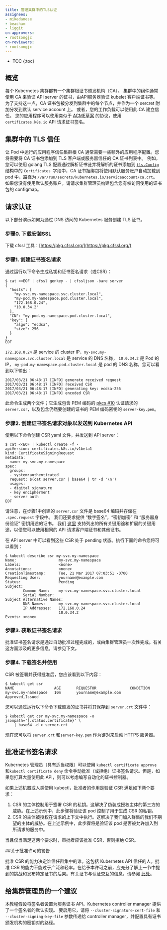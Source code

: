 ```yaml
---
title: 管理集群中的TLS认证
assignees:
- mikedanese
- beacham
- liggit
cn-approvers:
- rootsongjc
cn-reviewers:
- rootsongjc
---
```


* TOC
{:toc}

<!--
## Overview

Every Kubernetes cluster has a cluster root Certificate Authority (CA). The CA
is generally used by cluster components to validate the API server's
certificate, by the API server to validate kubelet client certificates, etc. To
support this, the CA certificate bundle is distributed to every node in the
cluster and is distributed as a secret attached to default service accounts.
Optionally, your workloads can use this CA to establish trust. Your application
can request a certificate signing using the `certificates.k8s.io` API using a
protocol that is similar to the
[ACME draft](https://github.com/ietf-wg-acme/acme/).
-->

## 概览

每个 Kubernetes 集群都有一个集群根证书颁发机构（CA）。 集群中的组件通常使用 CA 来验证 API server 的证书，由API服务器验证 kubelet 客户端证书等。为了支持这一点，CA 证书包被分发到集群中的每个节点，并作为一个 sercret 附加分发到默认 service account 上。 或者，您的工作负载可以使用此 CA 建立信任。 您的应用程序可以使用类似于 [ACME草案](https://github.com/ietf-wg-acme/acme/) 的协议，使用 `certificates.k8s.io` API 请求证书签名。

<!--
## Trusting TLS in a Cluster

Trusting the cluster root CA from an application running as a pod usually
requires some extra application configuration. You will need to add the CA
certificate bundle to the list of CA certificates that the TLS client or server
trusts. For example, you would do this with a golang TLS config by parsing the
certificate chain and adding the parsed certificates to the `Certificates` field
in the [`tls.Config`](https://godoc.org/crypto/tls#Config) struct.

The CA certificate bundle is automatically mounted into pods using the default
service account at the path `/var/run/secrets/kubernetes.io/serviceaccount/ca.crt`.
If you are not using the default service account, ask a cluster administrator to
build a configmap containing the certificate bundle that you have access to use.
-->

## 集群中的 TLS 信任

让 Pod 中运行的应用程序信任集群根 CA 通常需要一些额外的应用程序配置。您将需要将 CA 证书包添加到 TLS 客户端或服务器信任的 CA 证书列表中。 例如，您可以使用 golang TLS 配置通过解析证书链并将解析的证书添加到 [`tls.Config`](https://godoc.org/crypto/tls#Config) 结构中的 `Certificates `字段中，CA 证书捆绑包将使用默认服务账户自动加载到 pod 中，路径为 `/var/run/secrets/kubernetes.io/serviceaccount/ca.crt`。 如果您没有使用默认服务账户，请请求集群管理员构建包含您有权访问使用的证书包的 configmap。

<!--
## Requesting a Certificate

The following section demonstrates how to create a TLS certificate for a
Kubernetes service accessed through DNS.

### Step 0. Download and install CFSSL

The cfssl tools used in this example can be downloaded at
[https://pkg.cfssl.org/](https://pkg.cfssl.org/).
-->

## 请求认证

以下部分演示如何为通过 DNS 访问的 Kubernetes 服务创建 TLS 证书。

### 步骤0. 下载安装SSL

下载 cfssl 工具：[https://pkg.cfssl.org/](https://pkg.cfssl.org/)

<!--
### Step 1. Create a Certificate Signing Request

Generate a private key and certificate signing request (or CSR) by running
the following command:
-->

### 步骤1. 创建证书签名请求

通过运行以下命令生成私钥和证书签名请求（或CSR）：


```console
$ cat <<EOF | cfssl genkey - | cfssljson -bare server
{
  "hosts": [
    "my-svc.my-namespace.svc.cluster.local",
    "my-pod.my-namespace.pod.cluster.local",
    "172.168.0.24",
    "10.0.34.2"
  ],
  "CN": "my-pod.my-namespace.pod.cluster.local",
  "key": {
    "algo": "ecdsa",
    "size": 256
  }
}
EOF
```

<!--

Where `172.168.0.24` is the service's cluster IP,
`my-svc.my-namespace.svc.cluster.local` is the service's DNS name,
`10.0.34.2` is the pod's IP and `my-pod.my-namespace.pod.cluster.local`
is the pod's DNS name. you should see the following output:
-->

 `172.168.0.24`  是 service 的 cluster IP，`my-svc.my-namespace.svc.cluster.local`  是 service 的 DNS 名称， `10.0.34.2` 是 Pod 的 IP， `my-pod.my-namespace.pod.cluster.local` 是 pod 的 DNS 名称，您可以看到以下输出：

```
2017/03/21 06:48:17 [INFO] generate received request
2017/03/21 06:48:17 [INFO] received CSR
2017/03/21 06:48:17 [INFO] generating key: ecdsa-256
2017/03/21 06:48:17 [INFO] encoded CSR
```
<!--
This command generates two files; it generates `server.csr` containing the PEM
encoded [pkcs#10](https://tools.ietf.org/html/rfc2986) certification request,
and `server-key.pem` containing the PEM encoded key to the certificate that
is still to be created.
-->

此命令生成两个文件；它生成包含 PEM 编码的 [pkcs #10](https://tools.ietf.org/html/rfc2986) 认证请求的 `server.csr`，以及包含仍然要创建的证书的 PEM 编码密钥的 `server-key.pem`。


<!--
### Step 2. Create a Certificate Signing Request object to send to the Kubernetes API

Generate a CSR yaml blob and send it to the apiserver by running the following
command:
-->

### 步骤2. 创建证书签名请求对象以发送到 Kubernetes API

使用以下命令创建 CSR yaml 文件，并发送到 API server：

```console
$ cat <<EOF | kubectl create -f -
apiVersion: certificates.k8s.io/v1beta1
kind: CertificateSigningRequest
metadata:
  name: my-svc.my-namespace
spec:
  groups:
  - system:authenticated
  request: $(cat server.csr | base64 | tr -d '\n')
  usages:
  - digital signature
  - key encipherment
  - server auth
EOF
```
<!--
Notice that the `server.csr` file created in step 1 is base64 encoded
and stashed in the `.spec.request` field. We are also requesting a
certificate with the "digital signature", "key encipherment", and "server
auth" key usages. We support all key usages and extended key usages listed
[here](https://godoc.org/k8s.io/client-go/pkg/apis/certificates/v1beta1#KeyUsage)
so you can request client certificates and other certificates using this
same API.

The CSR should now be visible from the API in a Pending state. You can see
it by running:
-->

请注意，在步骤1中创建的 `server.csr` 文件是 base64 编码并存储在 `.spec.request` 字段中。 我们还要求提供 “数字签名”，“密钥加密” 和 “服务器身份验证” 密钥用途的证书。 我们 [这里](https://godoc.org/k8s.io/client-go/pkg/apis/certificates/v1beta1#KeyUsage) 支持列出的所有关键用途和扩展的关键用途，以便您可以使用相同的 API 请求客户端证书和其他证书。

在 API server 中可以看到这些 CSR 处于 pending 状态。执行下面的命令您将可以看到：

```console
$ kubectl describe csr my-svc.my-namespace
Name:                   my-svc.my-namespace
Labels:                 <none>
Annotations:            <none>
CreationTimestamp:      Tue, 21 Mar 2017 07:03:51 -0700
Requesting User:        yourname@example.com
Status:                 Pending
Subject:
        Common Name:    my-svc.my-namespace.svc.cluster.local
        Serial Number:
Subject Alternative Names:
        DNS Names:      my-svc.my-namespace.svc.cluster.local
        IP Addresses:   172.168.0.24
                        10.0.34.2
Events: <none>
```

<!--

### Step 3. Get the Certificate Signing Request Approved

Approving the certificate signing request is either done by an automated
approval process or on a one off basis by a cluster administrator. More
information on what this involves is covered below.

### Step 4. Download the Certificate and Use It

Once the CSR is signed and approved you should see the following:
-->

### 步骤3. 获取证书签名请求

批准证书签名请求是通过自动批准过程完成的，或由集群管理员一次性完成。有关这方面涉及的更多信息，请参见下文。

### 步骤4. 下载签名并使用

CSR 被签署并获得批准后，您应该看到以下内容：


```console
$ kubectl get csr
NAME                  AGE       REQUESTOR               CONDITION
my-svc.my-namespace   10m       yourname@example.com    Approved,Issued
```

<!--
You can download the issued certificate and save it to a `server.crt` file
by running the following:
-->

您可以通过运行以下命令下载颁发的证书并将其保存到 `server.crt` 文件中：


```console
$ kubectl get csr my-svc.my-namespace -o jsonpath='{.status.certificate}' \
    | base64 -d > server.crt
```


<!--
Now you can use `server.crt` and `server-key.pem` as the keypair to start
your HTTPS server.
-->

现在您可以将 `server.crt` 和`server-key.pem` 作为键对来启动 HTTPS 服务器。

<!--
## Approving Certificate Signing Requests

A Kubernetes administrator (with appropriate permissions) can manually approve
(or deny) Certificate Signing Requests by using the `kubectl certificate
approve` and `kubectl certificate deny` commands. However if you intend
to make heavy usage of this API, you might consider writing an automated
certificates controller.

Whether a machine or a human using kubectl as above, the role of the approver is
to verify that the CSR satisfies two requirements:

1. The subject of the CSR controls the private key used to sign the CSR. This
   addresses the threat of a third party masquerading as an authorized subject.
   In the above example, this step would be to verify that the pod controls the
   private key used to generate the CSR.
2. The subject of the CSR is authorized to act in the requested context. This
   addresses the threat of an undesired subject joining the cluster. In the
   above example, this step would be to verify that the pod is allowed to
   participate in the requested service.

If and only if these two requirements are met, the approver should approve
the CSR and otherwise should deny the CSR.
-->

## 批准证书签名请求

Kubernetes 管理员（具有适当权限）可以使用 `kubectl certificate approve` 和`kubectl certificate deny` 命令手动批准（或拒绝）证书签名请求。但是，如果您打算大量使用此 API，则可以考虑编写自动化的证书控制器。

如果上述机器或人类使用 kubectl，批准者的作用是验证 CSR 满足如下两个要求：

1. CSR 的主体控制用于签署 CSR 的私钥。这解决了伪装成授权主体的第三方的威胁。在上述示例中，此步骤将验证该 pod 控制了用于生成 CSR 的私钥。
2. CSR 的主体被授权在请求的上下文中执行。这解决了我们加入群集的我们不期望的主体的威胁。在上述示例中，此步骤将是验证该 pod 是否被允许加入到所请求的服务中。

当且仅当满足这两个要求时，审批者应该批准 CSR，否则拒绝 CSR。

<!--
## A Word of **Warning** on the Approval Permission

The ability to approve CSRs decides who trusts who within the cluster. This
includes who the Kubernetes API trusts. The ability to approve CSRs should
not be granted broadly or lightly. The requirements of the challenge
noted in the previous section and the reprecussions of issuing a specific
certificate should be fully understood before granting this permission. See
[here](/docs/admin/authentication#x509-client-certs) for information on how
certificates interact with authentication.
-->

##关于批准许可的警告

批准 CSR 的能力决定谁信任群集中的谁。这包括 Kubernetes API 信任的人。批准 CSR 的能力不能过于广泛和轻率。在给予本许可之前，应充分了解上一节中提到的挑战和发布特定证书的后果。有关证书与认证交互的信息，请参阅 [此处](/docs/admin/authentication#x509-client-certs)。

<!--
## A Note to Cluster Administrators

This tutorial assumes that a signer is setup to serve the certificates API. The
Kubernetes controller manager provides a default implementation of a signer. To
enable it, pass the `--cluster-signing-cert-file` and
`--cluster-signing-key-file` parameters to the controller manager with paths to
your Certificate Authority's keypair.
-->

## 给集群管理员的一个建议

本教程假设将签名者设置为服务证书 API。Kubernetes controller manager 提供了一个签名者的默认实现。 要启用它，请将 `--cluster-signature-cert-file` 和 `--cluster-signing-key-file` 参数传递给 controller manager，并配置具有证书颁发机构的密钥对的路径。